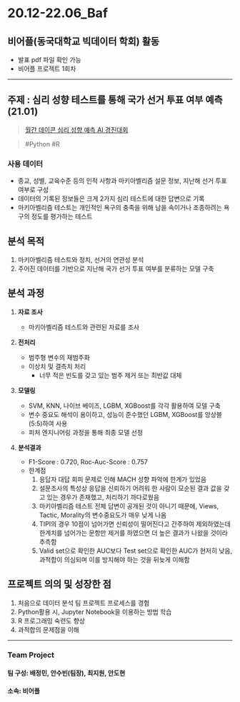 # 20.12-22.06_Baf
## 비어플(동국대학교 빅데이터 학회) 활동
- 발표 pdf 파일 확인 가능
- 비어플 프로젝트 1회차

***
## 주제 : 심리 성향 테스트를 통해 국가 선거 투표 여부 예측(21.01)
>[월간 데이콘 심리 성향 예측 AI 경진대회](https://dacon.io/competitions/official/235647/overview/description)

>#Python #R

### **사용 데이터**
- 종교, 성별, 교육수준 등의 인적 사항과 마키아벨리즘 설문 정보, 지난해 선거 투표 여부로 구성
- 데이터의 기록된 정보들은 크게 2가지 심리 테스트에 대한 답변으로 기록
- 마키아벨리즘 테스트는 개인적인 욕구의 충족을 위해 남을 속이거나 조종하려는 욕구의 정도를 평가하는 테스트


## **분석 목적**
1. 마키아벨리즘 테스트와 정치, 선거의 연관성 분석
2. 주어진 데이터를 기반으로 지난해 국가 선거 투표 여부를 분류하는 모델 구축


## **분석 과정**
1. **자료 조사**
    - 마키아벨리즘 테스트와 관련된 자료를 조사

2. **전처리**
    - 범주형 변수의 재범주화
    - 이상치 및 결측치 처리
        - 너무 적은 빈도를 갖고 있는 범주 제거 또는 최반값 대체

3. **모델링**
    - SVM, KNN, 나이브 베이즈, LGBM, XGBoost를 각각 활용하여 모델 구축
    - 변수 중요도 해석이 용이하고, 성능이 준수했던 LGBM, XGBoost를 앙상블(5:5)하여 사용
    - 피처 엔지니어링 과정을 통해 최종 모델 선정

 4. **분석결과**
    - F1-Score : 0.720, Roc-Auc-Score : 0.757
    - 한계점
        1. 응답자 대답 회피 문제로 인해 MACH 성향 파악에 한계가 있었음
        2. 설문조사의 특성상 응답을 신뢰하기 어려워 한 사람이 모순된 결과 값을 갖고 있는 경우가 존재했고, 처리하기 까다로웠음
        3. 마키아벨리즘 테스트 전체 답변이 공개된 것이 아니기 때문에, Views, Tactic, Morality의 변수중요도가 매우 낮게 나옴
        4. TIPI의 경우 10점이 넘어가면 신뢰성이 떨어진다고 간주하여 제외하였는데 한계치를 넘어가는 문항만 제거를 하였으면 더 높은 결과가 나왔을 것이라 추측함
        5. Valid set으로 확인한 AUC보다 Test set으로 확인한 AUC가 현저히 낮음, 과적합이 의심되며 이를 방지해야 하는 것을 뒤늦게 이해함


## 프로젝트 의의 및 성장한 점
1. 처음으로 데이터 분석 팀 프로젝트 프로세스를 경험
2. Python활용 시, Jupyter Notebook을 이용하는 방법 학습
3. R 프로그래밍 숙련도 향상
4. 과적합의 문제점을 이해


***
### Team Project
#### 팀 구성: 배정민, 안수빈(팀장), 최지원, 안도현
#### 소속: 비어플

